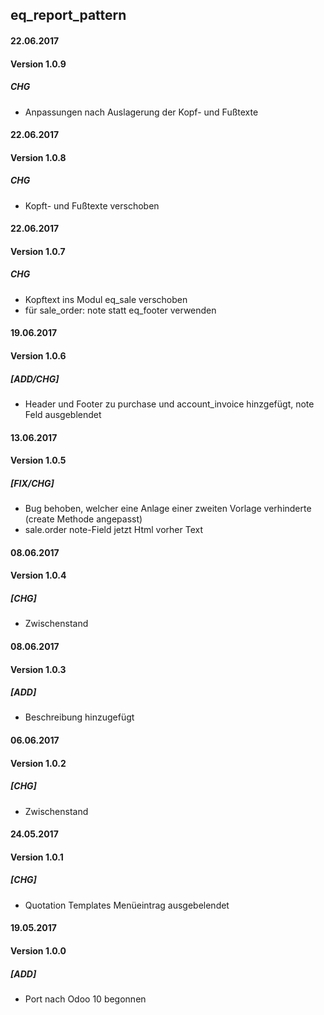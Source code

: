 ## eq_report_pattern 

#### 22.06.2017
#### Version 1.0.9
##### CHG
- Anpassungen nach Auslagerung der Kopf- und Fußtexte


#### 22.06.2017
#### Version 1.0.8
##### CHG
- Kopft- und Fußtexte verschoben


#### 22.06.2017
#### Version 1.0.7
##### CHG
- Kopftext ins Modul eq_sale verschoben
- für sale_order: note statt eq_footer verwenden


#### 19.06.2017
#### Version 1.0.6
##### [ADD/CHG]
- Header und Footer zu purchase und account_invoice hinzgefügt, note Feld ausgeblendet

#### 13.06.2017
#### Version 1.0.5
##### [FIX/CHG]
- Bug behoben, welcher eine Anlage einer zweiten Vorlage verhinderte (create Methode angepasst)
- sale.order note-Field jetzt Html vorher Text

#### 08.06.2017
#### Version 1.0.4
##### [CHG]
- Zwischenstand

#### 08.06.2017
#### Version 1.0.3
##### [ADD]
- Beschreibung hinzugefügt

#### 06.06.2017
#### Version 1.0.2
##### [CHG]
- Zwischenstand

#### 24.05.2017
#### Version 1.0.1
##### [CHG]
- Quotation Templates Menüeintrag ausgebelendet

#### 19.05.2017
#### Version 1.0.0
##### [ADD]
- Port nach Odoo 10 begonnen